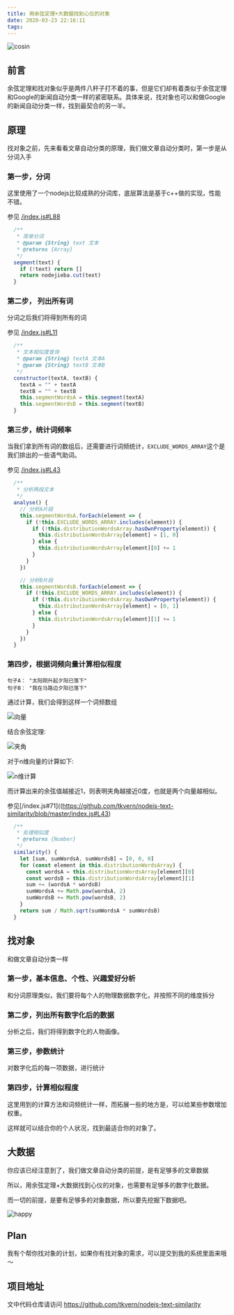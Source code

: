 ```yaml
---
title: 用余弦定理+大数据找到心仪的对象
date: 2020-03-23 22:16:11
tags:
---
```


![cosin](/images/cover/cosin.jpg)
## 前言

余弦定理和找对象似乎是两件八杆子打不着的事，但是它们却有着类似于余弦定理和Google的新闻自动分类一样的紧密联系。具体来说，找对象也可以和做Google的新闻自动分类一样，找到最契合的另一半。

<!-- more -->

## 原理

找对象之前，先来看看文章自动分类的原理，我们做文章自动分类时，第一步是从分词入手

### 第一步，分词

这里使用了一个nodejs比较成熟的分词库，底层算法是基于c++做的实现，性能不错。

参见 [/index.js#L88](https://github.com/tkvern/nodejs-text-similarity/blob/master/index.js#L88)

```javascript
  /**
   * 简单分词
   * @param {String} text 文本
   * @returns {Array}
   */
  segment(text) {
    if (!text) return []
    return nodejieba.cut(text)
  }
```



### 第二步， 列出所有词

分词之后我们将得到所有的词

参见 [/index.js#L11](https://github.com/tkvern/nodejs-text-similarity/blob/master/index.js#L11)

```javascript
  /**
   * 文本相似度查询
   * @param {String} textA 文本A
   * @param {String} textB 文本B
   */
  constructor(textA, textB) {
    textA = "" + textA
    textB = "" + textB
    this.segmentWordsA = this.segment(textA)
    this.segmentWordsB = this.segment(textB)
  }
```



### 第三步，统计词频率

当我们拿到所有词的数组后，还需要进行词频统计，`EXCLUDE_WORDS_ARRAY`这个是我们排出的一些语气助词。

参见 [/index.js#L43](https://github.com/tkvern/nodejs-text-similarity/blob/master/index.js#L43)

```javascript
  /**
   * 分析两段文本
   */
  analyse() {
    // 分析A片段
    this.segmentWordsA.forEach(element => {
      if (!this.EXCLUDE_WORDS_ARRAY.includes(element)) {
        if (!this.distributionWordsArray.hasOwnProperty(element)) {
          this.distributionWordsArray[element] = [1, 0]
        } else {
          this.distributionWordsArray[element][0] += 1
        }
      }
    })

    // 分析B片段
    this.segmentWordsB.forEach(element => {
      if (!this.EXCLUDE_WORDS_ARRAY.includes(element)) {
        if (!this.distributionWordsArray.hasOwnProperty(element)) {
          this.distributionWordsArray[element] = [0, 1]
        } else {
          this.distributionWordsArray[element][1] += 1
        }
      }
    })
  }
```

### 第四步，根据词频向量计算相似程度

```
句子A： "太阳刚升起夕阳已落下"
句子B： "我在马路边夕阳已落下"
```



通过计算，我们会得到这样一个词频数组

![向量](/images/cosin/131584975100.jpg)

结合余弦定理:

![夹角](/images/cosin/bg2013032002.png)

对于n维向量的计算如下:

![n维计算](/images/cosin/bg2013032007.png)

而计算出来的余弦值越接近1，则表明夹角越接近0度，也就是两个向量越相似。

参见[/index.js#71]((https://github.com/tkvern/nodejs-text-similarity/blob/master/index.js#L43)

```javascript
  /**
   * 处理相似度
   * @returns {Number}
   */
  similarity() {
    let [sum, sumWordsA, sumWordsB] = [0, 0, 0]
    for (const element in this.distributionWordsArray) {
      const wordsA = this.distributionWordsArray[element][0]
      const wordsB = this.distributionWordsArray[element][1]
      sum += (wordsA * wordsB)
      sumWordsA += Math.pow(wordsA, 2)
      sumWordsB += Math.pow(wordsB, 2)
    }
    return sum / Math.sqrt(sumWordsA * sumWordsB)
  }
```



## 找对象

和做文章自动分类一样



### 第一步，基本信息、个性、兴趣爱好分析

和分词原理类似，我们要将每个人的物理数据数字化，并按照不同的维度拆分



### 第二步，列出所有数字化后的数据

分析之后，我们将得到数字化的人物画像。



### 第三步，参数统计

对数字化后的每一项数据，进行统计



### 第四步，计算相似程度

这里用到的计算方法和词频统计一样，而拓展一些的地方是，可以给某些参数增加权重。

这样就可以结合你的个人状况，找到最适合你的对象了。



## 大数据

你应该已经注意到了，我们做文章自动分类的前提，是有足够多的文章数据

所以，用余弦定理+大数据找到心仪的对象，也需要有足够多的数字化数据。

而一切的前提，是要有足够多的对象数据，所以要先挖掘下数据吧。

![happy](/images/cosin/happy.jpeg)



## Plan

我有个帮你找对象的计划，如果你有找对象的需求，可以提交到我的系统里面来哦～



## 项目地址

文中代码仓库请访问 https://github.com/tkvern/nodejs-text-similarity


